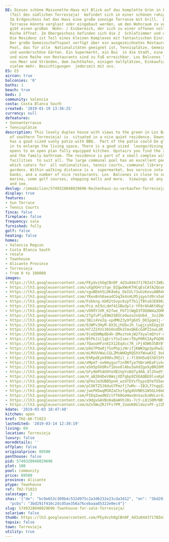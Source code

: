 ```yaml
---
DE: Dieses schöne Maisonette-Haus mit Blick auf das komplette Grün in Los Balcones
  (Teil des südlichen Torrevieja)  befindet sich in einer schönen ruhigen Residenz.
  Im Erdgeschoss hat das Haus eine große sonnige Terrasse mit Grill.  Ein Teil der
  Terrasse könnte verglast oder eingebaut werden, um den Wohnraum zu vergrößern. Es
  gibt einen großen  Wohn- / Essbereich, der sich zu einer offenen voll ausgestatteten
  Küche öffnet. Im Obergeschoss befinden sich die 2  Schlafzimmer und das Familienbad.
  Die Residenz ist Teil eines kleinen Komplexes mit fantastischen Einrichtungen für  alle.
  Der große Gemeinschaftspool verfügt über ein ausgezeichnetes Restaurant / Bar am
  Pool, das für alle  Nationalitäten geeignet ist, Tennisplätze, Gemeinschaftsbibliothek
  und wunderschöne Gärten. Ein Supermarkt, ein Bus  in die Stadt, eine Apotheke, Banken
  und eine Reihe von Restaurants sind zu Fuß erreichbar. Los Balcones liegt in der  Nähe
  von Meer und Stränden, dem Jachthafen, einigen Golfplätzen, Einkaufszentren und
  vielem mehr. Besichtigungen  jederzeit mit uns.
ES: ES
aircon: true
balconies: '0'
baths: 1
beach: true
beds: 2
community: Valencia
costa: Costa Blanca South
created: '2019-01-19 13:36:25'
currency: null
defeatures:
- Sonnenterrasse
- Tennisplätze
description: This lovely duplex house with views to the green in Los Balcones (part
  of southern Torrevieja) is  situated in a nice quiet residence. Downstairs the house
  has a good sized sunny patio with BBQ.  Part of the patio could be glazed or built
  in to enlarge the living space. There is a good sized  lounge/dining area which
  opens to an open plan fully equipped kitchen. Upstairs you find the 2  bedrooms
  and the family bathroom. The residence is part of a small complex with fantastic
  facilities  to suit all. The large communal pool has an excellent poolside restaurant/bar
  which caters for  all nationalities, tennis courts, communal library and beautiful
  gardens. Within walking distance is a  supermarket, bus service into Town, pharmacy,
  banks, and a number of nice restaurants. Los  Balcones is close to sea and beaches,the
  marina, some golf courses, shopping malls and more.  Viewings at any time. Come
  and see.
deslug: /immobilien/5749328048029696-Reihenhaus-zu-verkaufen-Torrevieja/
display: true
features:
- Sun Terrace
- Tennis Courts
finca: false
fireplace: false
frequency: sale
furnished: fully
golf: false
heating: false
homes:
- Valencia Region
- Costa Blanca South
- resale
- Townhouse
- Alicante Province
- Torrevieja
- from 0 to 100000
images:
- https://lh3.googleusercontent.com/PEydvzhOgCBn0F_4d3u0443717BImItIWEwPceHP-vD6b161JCB0N9eac0b6DVI_PWqY4LOLD15o77P3tZ8=w640-rj-e30-l100
- https://lh3.googleusercontent.com/uXgOGHrztqe_DZgwXWvKTHCqEsCAfA2Qoa6YUCs0eGwLFXw25kD3ZkkA-Rze_jeJODmUCGTMrtFn8Y25lGUK=w640-rj-e30-l100
- https://lh3.googleusercontent.com/xguBDeh5LDK4o6y_OeIUL73uUzKevuABR4Cb_UmH4f4wcGOy-JdHF6WL7vh71oqu8f3lDQJsQgElVIrJ3Jw6=w640-rj-e30-l100
- https://lh3.googleusercontent.com/YKeo8nh6aeadCbq3k4sHLM5jqyotd9rx5oRxsJrmq2ocoZRMkUUG6RLYySPiEj-xpWC7g6lG_OK9OpOt7wxb=w640-rj-e30-l100
- https://lh3.googleusercontent.com/Fobkng-kbR2tGvpc6zpT7b1jTBtu8JE8962jVHDivSIHXvUgiUucem3NVDCZuOH5byyOCLx-MeLRoM3WjJo3=w640-rj-e30-l100
- https://lh3.googleusercontent.com/Pca_mI9zLdmf41SBw3plz-YF0rAhAKt0bg5aW7kmJ8FwZz47DxziHZHP3lR0MMIORdmCHmQZgPv48UJhAW-T=w640-rj-e30-l100
- https://lh3.googleusercontent.com/vD9XYJVR_K2fwe_FbT1tWgD3TOQOW4a2DHMg64eq3VpOmkVk4b-TI_dUwKiQArpEPW6tbFTwWO-zuF-TVam_3w=w640-rj-e30-l100
- https://lh3.googleusercontent.com/Z7gfuPlyE0H25B5CeOwzo2nGUb4__3vzZWcg5cIhNP5TQyey3Fo4s4GNWBMJu-lC8N4kE040jF-1a_v29eEc=w640-rj-e30-l100
- https://lh3.googleusercontent.com/3Biz4Ve2q-xpdMK23y9fg6X5_D81pqm1j-t9vj591M57v08hrukhmqWI_srS94VgNsZuwq69lzgf9HvHV9o=w640-rj-e30-l100
- https://lh3.googleusercontent.com/0JWPv3HyM-8X3LjhUbxJh_lugjcykEGgiX8asUzeJsJO93OrSMhW08MgyfI9erojV5oadtf39vLzO159CoH8=w640-rj-e30-l100
- https://lh3.googleusercontent.com/H7JZ2XVs36SOndOk2CmxQmEcGdPZIowLdR_7l3oFavU4lK5iZkwTBY1c7aGDPfcmauvvSpz6BlJklS-qrKDj=w640-rj-e30-l100
- https://lh3.googleusercontent.com/9jeQ5WNpQb4k-DMxzYokjW2fXyalmQYsY-m5O8Mt1CDpBiUwC-JKdvIjP16oIjcrKFYTX5ULLpFzahrJsBnT=w640-rj-e30-l100
- https://lh3.googleusercontent.com/BtPkJiC1qEriYSxIsmcrfDyP0RSIAyPGQ9Pyfrq_5f2gVf1Ws1tkQq53WY3n_2eOW-5vNSRfYdEhoqCZ4Hu2kw=w640-rj-e30-l100
- https://lh3.googleusercontent.com/7QaooHFzn6IX12Eqdcc7R_cPj4OW635BY0TeBL3Ij6STYpYJ5h1TVLwgFpDRN0d2wiZYfvMpM43Iiy7-CY4=w640-rj-e30-l100
- https://lh3.googleusercontent.com/pbG7POw0j7SoPhpjzNrifjKWW3gp3pdhwSZpwFs_43XpQFo3nhZ9FfDLrRci4VWOjGG4XUC1HQ7rT61pTrUV5Q=w640-rj-e30-l100
- https://lh3.googleusercontent.com/mLMVUVWaLCGLZMsWHDgRQShXfWvwKXI_9xbgbALHgp8O3ii0GDzzEZbxJzvvzBFoNkXYqdJN4u8eosEgMDJw=w640-rj-e30-l100
- https://lh3.googleusercontent.com/EhRpdEyk99OvJMZil_c-fl9XH5oQlhDt5FHGP2o7qi7u_rfxVRzUnFN0FBFPtglwTyHaxTP8OpZ9UEw38uDCxw=w640-rj-e30-l100
- https://lh3.googleusercontent.com/eMpmT-oxN4yguzTzn9Rfya7GNraHEaFivk4-OcySaMvlOrgdxoDafgsnZJXbOry77Gm9VTBcS4yv_he0zf0=w640-rj-e30-l100
- https://lh3.googleusercontent.com/a5m5p9XdRxf1box6lAbu3aXdZgoXyBN26M5BEBvtTPt-riO-v3Om3EZe1u3kb8iTRjiSkCDDeRRu3ABteqo=w640-rj-e30-l100
- https://lh3.googleusercontent.com/GFy9mPh4U9YeXB1VpYvBd7y40A_Xl2hedYjs8IDouC1DBql2aQg53BB01rqaSS0CWdONShFRGOjgh9CmONVn=w640-rj-e30-l100
- https://lh3.googleusercontent.com/H_aB304DeVAWsjXDTqbp9ZXEAQBE0lvxKpRI96SEM8qiylDjTEAoUk0a5RGP9lWIZuGUgygjKzmss4oAhnZg=w640-rj-e30-l100
- https://lh3.googleusercontent.com/qFmxlm3UBB5pnH_wzGTEVsfhypzQYeTG5wcc3HVxaaydndc3vtHCH1ZNew4tQHshRr55dOlid2ixUGUU8D8R=w640-rj-e30-l100
- https://lh3.googleusercontent.com/pCXKTZ5J0duU7Pmzfj7wMv--IBJLf7nqqSZSfgTYtuPbuY4Sxb3-BpNH_I0qw2o8nCfvyiCVgV59OoTgIvv5=w640-rj-e30-l100
- https://lh3.googleusercontent.com/jweFKDwqMSRZaChzfqdg4UVN0S1W5GLh8m83hZuBM7FQBbey8ig1Z8buOs8RCxjJTTZeShfETjTyli4hvRRu=w640-rj-e30-l100
- https://lh3.googleusercontent.com/PIDq2wwdNZctFT60GeHwu9nSacbzWVLor4ZKiP7GR7bhBNfI22TMVASkbRpDuTUH5wRRqp-Edjou0dVuQfI=w640-rj-e30-l100
- https://lh3.googleusercontent.com/x9dgvGAVBnHaBaWVhJ0s-7cY-L8i5OMrNRjwGzzVVnuxZptvQ-6_Ma9851aF89BvKibs4rk8NRi6ZOmFICyd=w640-rj-e30-l100
- https://lh3.googleusercontent.com/mZshWuZRJfFv7PM_IUaU69GldozvPF-yJ2NKwE2u0wJKtY-a50GKn-Uuybi51XU-uFTMLzVnc2gyadf3IeYv=w640-rj-e30-l100
kdate: '2019-03-03 18:47:48'
kitchen: open
kref: TH2-AK-T1023
lastedited: '2019-03-14 12:30:19'
living: 69
location: Torrevieja
luxury: false
moredetails: ''
offplan: false
originalprice: 89500
penthouse: false
pid: 5749328048029696
plot: 100
pool: community
price: 89500
province: Alicante
ptype: Townhouse
ref: TH2-T1023
salestage: 2
shas: '{"de": "bc9e653c309b4c532d975c2a3d6232e23cda3d12", "en": "3bd291f416c2dcd5ae356a76cebaaa85322e0ec4",
  "pcbs": "3bd291f416c2dcd5ae356a76cebaaa85322e0ec4"}'
slug: 5749328048029696-Townhouse-for-sale-Torrevieja/
solarium: false
thumb: https://lh3.googleusercontent.com/PEydvzhOgCBn0F_4d3u0443717BImItIWEwPceHP-vD6b161JCB0N9eac0b6DVI_PWqY4LOLD15o77P3tZ8=w400-h240-n-rj-e30-l100
topsix: false
town: Torrevieja
utility: true
---
```

